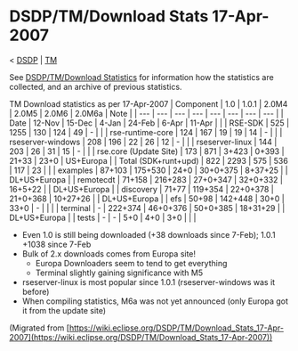 

DSDP/TM/Download Stats 17-Apr-2007
==================================

< [DSDP](https://wiki.eclipse.org/DSDP "DSDP")‎ | [TM](./TM "DSDP/TM")

See [DSDP/TM/Download Statistics](./Download_Statistics "DSDP/TM/Download Statistics") for information how the statistics are collected, and an archive of previous statistics.

TM Download statistics as per 17-Apr-2007
| Component | 1.0 | 1.0.1 | 2.0M4 | 2.0M5 | 2.0M6 | 2.0M6a | Note |
| --- | --- | --- | --- | --- | --- | --- | --- |
| Date | 12-Nov | 15-Dec | 4-Jan | 24-Feb | 6-Apr | 11-Apr |  |
| RSE-SDK | 525 | 1255 | 130 | 124 | 49 | - |  |
| rse-runtime-core | 124 | 167 | 19 | 19 | 14 | - |  |
| rseserver-windows | 208 | 196 | 22 | 26 | 12 | - |  |
| rseserver-linux | 144 | 203 | 26 | 31 | 15 | - |  |
| rse.core (Update Site) | 173 | 871 | 3+423 | 0+393 | 21+33 | 23+0 | US+Europa |
| Total (SDK+runt+upd) | 822 | 2293 | 575 | 536 | 117 | 23 |  |
| examples | 87+103 | 175+530 | 24+0 | 30+0+375 | 8+37+25 |  | DL+US+Europa |
| remotecdt | 71+158 | 216+283 | 27+0+347 | 32+0+332 | 16+5+22 |  | DL+US+Europa |
| discovery | 71+77 | 119+354 | 22+0+378 | 21+0+368 | 10+27+26 |  | DL+US+Europa |
| efs | 50+98 | 142+448 | 30+0 | 33+0 | - |  |  |
| terminal | - | 222+374 | 46+0+376 | 50+0+385 | 18+31+29 |  | DL+US+Europa |
| tests | - | - | 5+0 | 4+0 | 3+0 |  |  |

*   Even 1.0 is still being downloaded (+38 downloads since 7-Feb); 1.0.1 +1038 since 7-Feb
*   Bulk of 2.x downloads comes from Europa site!
    *   Europa Downloaders seem to tend to get everything
    *   Terminal slightly gaining significance with M5
*   rseserver-linux is most popular since 1.0.1 (rseserver-windows was it before)
*   When compiling statistics, M6a was not yet announced (only Europa got it from the update site)


(Migrated from [https://wiki.eclipse.org/DSDP/TM/Download_Stats_17-Apr-2007](https://wiki.eclipse.org/DSDP/TM/Download_Stats_17-Apr-2007))